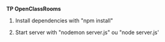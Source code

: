 **TP OpenClassRooms**


1) Install dependencies with "npm install"

2) Start server with "nodemon server.js" ou "node server.js'

